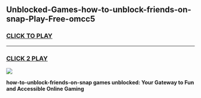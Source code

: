 
## Unblocked-Games-how-to-unblock-friends-on-snap-Play-Free-omcc5
<h3>
<a href="https://premium76.site?title=how-to-unblock-friends-on-snap&ref=12A">CLICK TO PLAY</a></h3>
<hr>

<h3>
<a href="https://premium76.site?title=how-to-unblock-friends-on-snap&ref=12A">CLICK 2 PLAY</a>
  
</h3>

<a href="https://premium76.site?title=how-to-unblock-friends-on-snap&ref=12A"><img src="https://clearcache.store/games.png"></a>


**how-to-unblock-friends-on-snap games unblocked: Your Gateway to Fun and Accessible Online Gaming**
